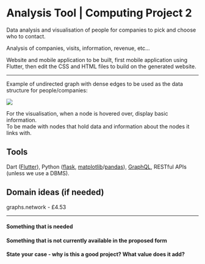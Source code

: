 <h1>Analysis Tool | Computing Project 2</h1>

Data analysis and visualisation of people for companies to pick and choose who to contact.

Analysis of companies, visits, information, revenue, etc...

Website and mobile application to be built, first mobile application using Flutter,
then edit the CSS and HTML files to build on the generated website.

<hr>

Example of undirected graph with dense edges to be used as the data structure for people/companies:

<img src="https://adatis.co.uk/wp-content/uploads/Black-n-White.png">

For the visualisation, when a node is hovered over, display basic information.<br>
To be made with nodes that hold data and information about the nodes it links with.

<h2>Tools</h2>
Dart (<a href="https://flutter.dev/docs">Flutter</a>), Python (<a href="https://flask.palletsprojects.com/en/2.0.x/quickstart/">flask</a>, <a href="https://matplotlib.org">matplotlib</a>/<a href="https://pandas.pydata.org">pandas</a>), <a href="https://graphql.org/code/#python">GraphQL</a>, RESTful APIs (unless we use a DBMS).

<h2>Domain ideas (if needed)</h2>

graphs.network - £4.53

<hr>

<h4>Something that is needed</h4>

<h4>Something that is not currently available in the proposed form</h4>

<h4>State your case - why is this a good project? What value does it add?</h4>
